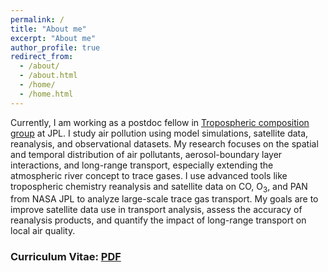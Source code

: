 ```yaml
---
permalink: /
title: "About me"
excerpt: "About me"
author_profile: true
redirect_from: 
  - /about/
  - /about.html
  - /home/
  - /home.html
---
```

Currently, I am working as a postdoc fellow in [Tropospheric composition group](https://science.jpl.nasa.gov/people/mrai/) at JPL. I study air pollution using model simulations, satellite data, reanalysis, and observational datasets. My research focuses on the spatial and temporal distribution of air pollutants, aerosol-boundary layer interactions, and long-range transport, especially extending the atmospheric river concept to trace gases. I use advanced tools like tropospheric chemistry reanalysis and satellite data on CO, O$_3$, and PAN from NASA JPL to analyze large-scale trace gas transport. My goals are to improve satellite data use in transport analysis, assess the accuracy of reanalysis products, and quantify the impact of long-range transport on local air quality.


### Curriculum Vitae: [PDF](https://github.com/mukeshraeee/mukeshraeee.github.io/tree/master/files/mUKESH_CV.pdf) ###

